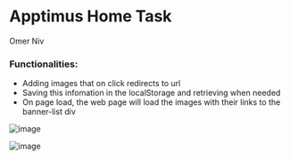 # Apptimus Home Task

Omer Niv

### Functionalities:
- Adding images that on click redirects to url
- Saving this infomation in the localStorage and retrieving when needed
- On page load, the web page will load the images with their links to the banner-list div

![image](https://user-images.githubusercontent.com/63054684/153612643-f69c627a-1288-4efa-a0a2-93c7d3ac3274.png)

![image](https://user-images.githubusercontent.com/63054684/153612750-26d72fff-d1c5-47ee-95f1-9f5a78f25062.png)


